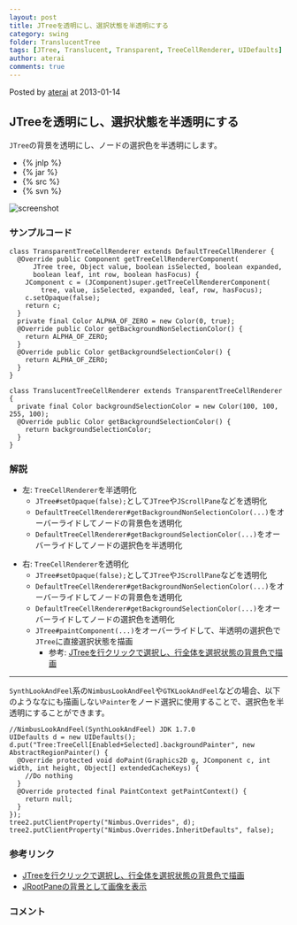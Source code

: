 ```yaml
---
layout: post
title: JTreeを透明にし、選択状態を半透明にする
category: swing
folder: TranslucentTree
tags: [JTree, Translucent, Transparent, TreeCellRenderer, UIDefaults]
author: aterai
comments: true
---
```


Posted by [aterai](http://terai.xrea.jp/aterai.html) at 2013-01-14

## JTreeを透明にし、選択状態を半透明にする
`JTree`の背景を透明にし、ノードの選択色を半透明にします。

- {% jnlp %}
- {% jar %}
- {% src %}
- {% svn %}

<!-- dummy comment line for breaking list -->

![screenshot](https://lh4.googleusercontent.com/-HxmekrVRX6M/UPLEn6O6-VI/AAAAAAAABbM/XJoGyl2khVM/s800/TranslucentTree.png)

### サンプルコード
<pre class="prettyprint"><code>class TransparentTreeCellRenderer extends DefaultTreeCellRenderer {
  @Override public Component getTreeCellRendererComponent(
      JTree tree, Object value, boolean isSelected, boolean expanded,
      boolean leaf, int row, boolean hasFocus) {
    JComponent c = (JComponent)super.getTreeCellRendererComponent(
        tree, value, isSelected, expanded, leaf, row, hasFocus);
    c.setOpaque(false);
    return c;
  }
  private final Color ALPHA_OF_ZERO = new Color(0, true);
  @Override public Color getBackgroundNonSelectionColor() {
    return ALPHA_OF_ZERO;
  }
  @Override public Color getBackgroundSelectionColor() {
    return ALPHA_OF_ZERO;
  }
}

class TranslucentTreeCellRenderer extends TransparentTreeCellRenderer {
  private final Color backgroundSelectionColor = new Color(100, 100, 255, 100);
  @Override public Color getBackgroundSelectionColor() {
    return backgroundSelectionColor;
  }
}
</code></pre>

### 解説
- 左: `TreeCellRenderer`を半透明化
    - `JTree#setOpaque(false);`として`JTree`や`JScrollPane`などを透明化
    - `DefaultTreeCellRenderer#getBackgroundNonSelectionColor(...)`をオーバーライドしてノードの背景色を透明化
    - `DefaultTreeCellRenderer#getBackgroundSelectionColor(...)`をオーバーライドしてノードの選択色を半透明化

<!-- dummy comment line for breaking list -->

- 右: `TreeCellRenderer`を透明化
    - `JTree#setOpaque(false);`として`JTree`や`JScrollPane`などを透明化
    - `DefaultTreeCellRenderer#getBackgroundNonSelectionColor(...)`をオーバーライドしてノードの背景色を透明化
    - `DefaultTreeCellRenderer#getBackgroundSelectionColor(...)`をオーバーライドしてノードの選択色を透明化
    - `JTree#paintComponent(...)`をオーバーライドして、半透明の選択色で`JTree`に直接選択状態を描画
        - 参考: [JTreeを行クリックで選択し、行全体を選択状態の背景色で描画](http://terai.xrea.jp/Swing/TreeRowSelection.html)

<!-- dummy comment line for breaking list -->

- - - -
`SynthLookAndFeel`系の`NimbusLookAndFeel`や`GTKLookAndFeel`などの場合、以下のようななにも描画しない`Painter`をノード選択に使用することで、選択色を半透明にすることができます。

<pre class="prettyprint"><code>//NimbusLookAndFeel(SynthLookAndFeel) JDK 1.7.0
UIDefaults d = new UIDefaults();
d.put("Tree:TreeCell[Enabled+Selected].backgroundPainter", new AbstractRegionPainter() {
  @Override protected void doPaint(Graphics2D g, JComponent c, int width, int height, Object[] extendedCacheKeys) {
    //Do nothing
  }
  @Override protected final PaintContext getPaintContext() {
    return null;
  }
});
tree2.putClientProperty("Nimbus.Overrides", d);
tree2.putClientProperty("Nimbus.Overrides.InheritDefaults", false);
</code></pre>

### 参考リンク
- [JTreeを行クリックで選択し、行全体を選択状態の背景色で描画](http://terai.xrea.jp/Swing/TreeRowSelection.html)
- [JRootPaneの背景として画像を表示](http://terai.xrea.jp/Swing/RootPaneBackground.html)

<!-- dummy comment line for breaking list -->

### コメント
